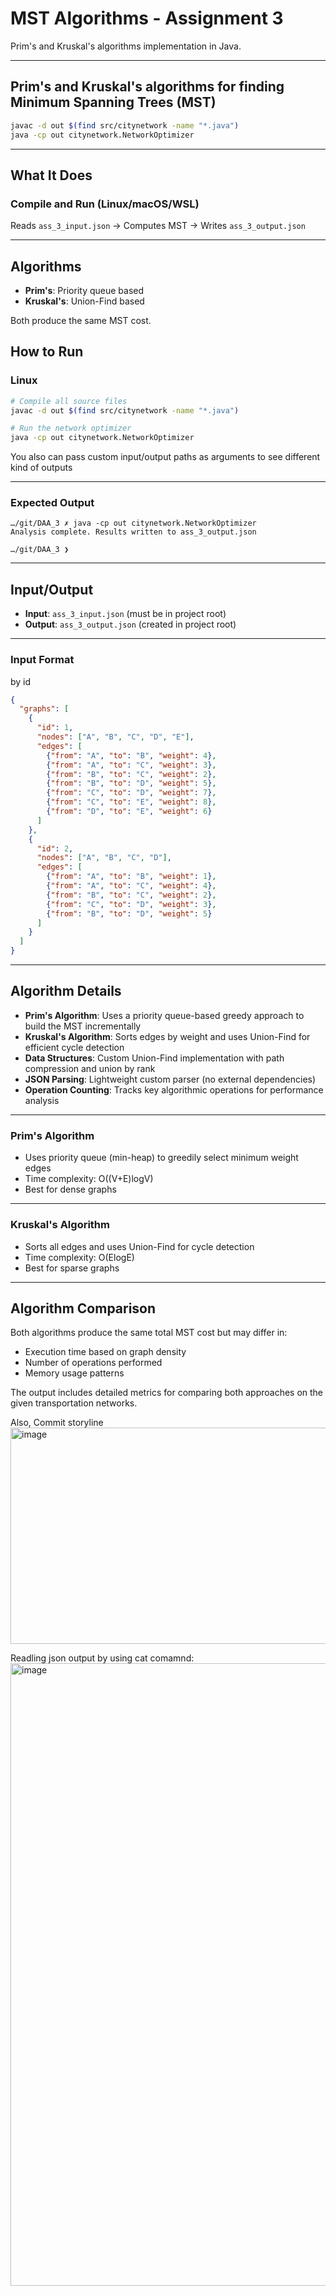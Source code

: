 # MST Algorithms - Assignment 3

Prim's and Kruskal's algorithms implementation in Java.

---

## Prim's and Kruskal's algorithms for finding Minimum Spanning Trees (MST)

```bash
javac -d out $(find src/citynetwork -name "*.java")
java -cp out citynetwork.NetworkOptimizer
```

---

## What It Does

### Compile and Run (Linux/macOS/WSL)

Reads `ass_3_input.json` → Computes MST → Writes `ass_3_output.json`

---

## Algorithms

- **Prim's**: Priority queue based  
- **Kruskal's**: Union-Find based  

Both produce the same MST cost.


## How to Run

### Linux

```bash
# Compile all source files
javac -d out $(find src/citynetwork -name "*.java")

# Run the network optimizer
java -cp out citynetwork.NetworkOptimizer
```


You also can pass custom input/output paths as arguments to see different kind of outputs

--- 

### Expected Output

```
…/git/DAA_3 ✗ java -cp out citynetwork.NetworkOptimizer
Analysis complete. Results written to ass_3_output.json

…/git/DAA_3 ❯
```

---

## Input/Output

- **Input**: `ass_3_input.json` (must be in project root)  
- **Output**: `ass_3_output.json` (created in project root)

---

### Input Format
by id
```json
{
  "graphs": [
    {
      "id": 1,
      "nodes": ["A", "B", "C", "D", "E"],
      "edges": [
        {"from": "A", "to": "B", "weight": 4},
        {"from": "A", "to": "C", "weight": 3},
        {"from": "B", "to": "C", "weight": 2},
        {"from": "B", "to": "D", "weight": 5},
        {"from": "C", "to": "D", "weight": 7},
        {"from": "C", "to": "E", "weight": 8},
        {"from": "D", "to": "E", "weight": 6}
      ]
    },
    {
      "id": 2,
      "nodes": ["A", "B", "C", "D"],
      "edges": [
        {"from": "A", "to": "B", "weight": 1},
        {"from": "A", "to": "C", "weight": 4},
        {"from": "B", "to": "C", "weight": 2},
        {"from": "C", "to": "D", "weight": 3},
        {"from": "B", "to": "D", "weight": 5}
      ]
    }
  ]
}
```
---

## Algorithm Details

- **Prim's Algorithm**: Uses a priority queue-based greedy approach to build the MST incrementally  
- **Kruskal's Algorithm**: Sorts edges by weight and uses Union-Find for efficient cycle detection  
- **Data Structures**: Custom Union-Find implementation with path compression and union by rank  
- **JSON Parsing**: Lightweight custom parser (no external dependencies)  
- **Operation Counting**: Tracks key algorithmic operations for performance analysis

---

### Prim's Algorithm

- Uses priority queue (min-heap) to greedily select minimum weight edges  
- Time complexity: O((V+E)logV)  
- Best for dense graphs

---

### Kruskal's Algorithm

- Sorts all edges and uses Union-Find for cycle detection  
- Time complexity: O(ElogE)  
- Best for sparse graphs

---

## Algorithm Comparison

Both algorithms produce the same total MST cost but may differ in:

- Execution time based on graph density  
- Number of operations performed  
- Memory usage patterns  

The output includes detailed metrics for comparing both approaches on the given transportation networks.


Also, Commit storyline
<img width="912" height="346" alt="image" src="https://github.com/user-attachments/assets/5d73fb71-1147-4de8-8cbc-7cc0abcc429e" />



Readling json output by using cat comamnd: 
<img width="651" height="996" alt="image" src="https://github.com/user-attachments/assets/4780b997-4b62-4e47-8925-17befab6c098" />

